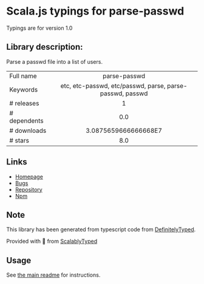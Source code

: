
# Scala.js typings for parse-passwd

Typings are for version 1.0

## Library description:
Parse a passwd file into a list of users.

|                    |                 |
| ------------------ | :-------------: |
| Full name          | parse-passwd |
| Keywords           | etc, etc-passwd, etc/passwd, parse, parse-passwd, passwd |
| # releases         | 1 |
| # dependents       | 0.0 |
| # downloads        | 3.0875659666666668E7 |
| # stars            | 8.0 |

## Links
- [Homepage](https://github.com/doowb/parse-passwd)
- [Bugs](https://github.com/doowb/parse-passwd/issues)
- [Repository](https://github.com/doowb/parse-passwd)
- [Npm](https://www.npmjs.com/package/parse-passwd)
    


## Note
This library has been generated from typescript code from [DefinitelyTyped](https://definitelytyped.org).

Provided with :purple_heart: from [ScalablyTyped](https://github.com/oyvindberg/ScalablyTyped)

## Usage
See [the main readme](../../readme.md) for instructions.



